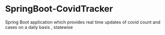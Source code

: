 # SpringBoot-CovidTracker
Spring Boot application which provides real time updates of covid count and cases on a daily basis , statewise 
